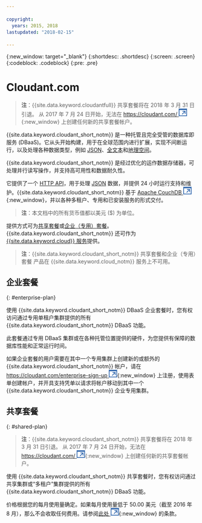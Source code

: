 ```yaml
---

copyright:
  years: 2015, 2018
lastupdated: "2018-02-15"

---
```


{:new_window: target="_blank"}
{:shortdesc: .shortdesc}
{:screen: .screen}
{:codeblock: .codeblock}
{:pre: .pre}

<!-- Acrolinx: 2017-03-16 -->

# Cloudant.com

> **注**：{{site.data.keyword.cloudantfull}} 共享套餐将在 2018 年 3 月 31 日引退。 
从 2017 年 7 月 24 日开始，无法在 [https://cloudant.com/ ![外部链接图标](../images/launch-glyph.svg "外部链接图标")](https://cloudant.com/){:new_window} 上创建任何新的共享套餐帐户。 

{{site.data.keyword.cloudant_short_notm}} 是一种托管且完全受管的数据库即服务 (DBaaS)。它从头开始构建，用于在全球范围内进行扩展，实现不间断运行，以及处理各种数据类型，例如 [JSON](../basics/index.html#json)、[全文本](../api/cloudant_query.html#creating-an-index)和[地理空间](../api/cloudant-geo.html)。

{{site.data.keyword.cloudant_short_notm}} 是经过优化的运作数据存储器，可处理并行读写操作，并支持高可用性和数据耐久性。

它提供了一个 [HTTP API](../basics/index.html#http-api)，用于处理 [JSON](../basics/index.html#json) 数据，并提供 24 小时运行支持和维护。{{site.data.keyword.cloudant_short_notm}} 基于 [Apache CouchDB ![外部链接图标](../images/launch-glyph.svg "外部链接图标")](http://couchdb.apache.org/){:new_window}，并以各种多租户、专用和已安装服务的形式交付。

> **注**：本文档中的所有货币值都以美元 ($) 为单位。

提供方式可为[共享套餐](#shared-plan)或[企业（专用）套餐](#enterprise-plan)。{{site.data.keyword.cloudant_short_notm}} 还可作为 [{{site.data.keyword.cloud}} 服务](https://www.ibm.com/cloud/)提供。

> **注**：{{site.data.keyword.cloudant_short_notm}} 共享套餐和企业（专用）套餐 
产品在 {{site.data.keyword.cloud_notm}} 服务上不可用。

## 企业套餐
{: #enterprise-plan}

使用 {{site.data.keyword.cloudant_short_notm}} DBaaS 企业套餐时，您有权访问通过专用单租户集群提供的所有 {{site.data.keyword.cloudant_short_notm}} DBaaS 功能。

此套餐通过专用 DBaaS 集群或在各种托管位置提供的硬件，为您提供有保障的数据库性能和正常运行时间。

如果企业套餐的用户需要在其中一个专用集群上创建新的或额外的 {{site.data.keyword.cloudant_short_notm}} 帐户，请在 [https://cloudant.com/enterprise-sign-up ![外部链接图标](../images/launch-glyph.svg "外部链接图标")](https://cloudant.com/enterprise-sign-up){:new_window} 上注册，使用表单创建帐户，并开具支持凭单以请求将帐户移动到其中一个 {{site.data.keyword.cloudant_short_notm}} 企业专用集群。 

## 共享套餐
{: #shared-plan}

> **注**：{{site.data.keyword.cloudant_short_notm}} 共享套餐将在 2018 年 3 月 31 日引退。 
从 2017 年 7 月 24 日开始，无法在 [https://cloudant.com/ ![外部链接图标](../images/launch-glyph.svg "外部链接图标")](https://cloudant.com/){:new_window} 上创建任何新的共享套餐帐户。 

使用 {{site.data.keyword.cloudant_short_notm}} 共享套餐时，您有权访问通过共享集群或“多租户”集群提供的所有 {{site.data.keyword.cloudant_short_notm}} DBaaS 功能。

价格根据您的每月使用量确定。如果每月使用量低于 50.00 美元（截至 2016 年 8 月），那么不会收取任何费用。请参阅[此处 ![外部链接图标](../images/launch-glyph.svg "外部链接图标")](https://cloudant.com/assets/terms.pdf){:new_window} 的条款。 
   
      
         
